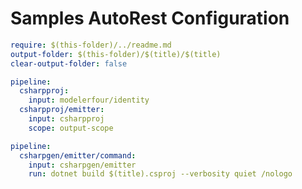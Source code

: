 # Samples AutoRest Configuration

``` yaml
require: $(this-folder)/../readme.md
output-folder: $(this-folder)/$(title)/$(title)
clear-output-folder: false
```

``` yaml $(include-csproj) != 'disable'
pipeline:
  csharpproj:
    input: modelerfour/identity
  csharpproj/emitter:
    input: csharpproj
    scope: output-scope
```

``` yaml $(dotnet-build) != 'disable'
pipeline:
  csharpgen/emitter/command:
    input: csharpgen/emitter
    run: dotnet build $(title).csproj --verbosity quiet /nologo
```